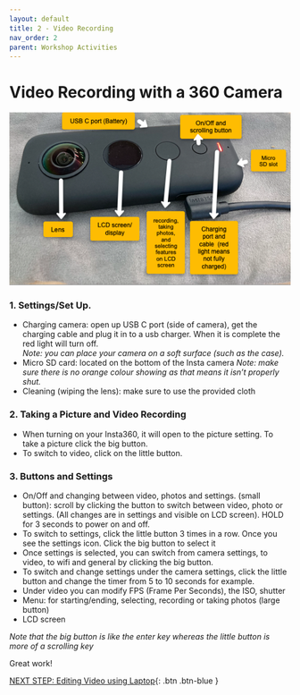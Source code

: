```yaml
---
layout: default
title: 2 - Video Recording
nav_order: 2
parent: Workshop Activities
---
```


# Video Recording with a 360 Camera
<img src="images/insta-video-recording-01.png">

### 1. Settings/Set Up. 
   - Charging camera: open up USB C port (side of camera), get the charging cable and plug it in to a usb charger. When it is complete the red light will turn off.  
_Note: you can place your camera on a soft surface (such as the case)._
   - Micro SD card: located on the bottom of the Insta camera
_Note: make sure there is no orange colour showing as that means it isn’t properly shut._
   - Cleaning (wiping the lens): make sure to use the provided cloth

### 2. Taking a Picture and Video Recording
   - When turning on your Insta360, it will open to the picture setting. To take a picture click the big button. 
   - To switch to video, click on the little button. 
   
### 3. Buttons and Settings 
   - On/Off and changing between video, photos and settings. (small button): scroll by clicking the button to switch between video, photo or settings. (All changes are in settings and visible on LCD screen). HOLD for 3 seconds to power on and off. 
   - To switch to settings, click the little button 3 times in a row. Once you see the settings icon. Click the big button to select it
   - Once settings is selected, you can switch from camera settings, to video, to wifi and general by clicking the big button.
   - To switch and change settings under the camera settings, click the little button and change the timer from 5 to 10 seconds for example. 
   - Under video you can modify FPS (Frame Per Seconds), the ISO, shutter
   - Menu: for starting/ending, selecting, recording or taking photos (large button)
   - LCD screen

_Note that the big button is like the enter key whereas the little button is more of a scrolling key_

Great work!

[NEXT STEP: Editing Video using Laptop](editing-video-laptop.html){: .btn .btn-blue }
